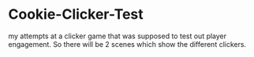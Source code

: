 # Cookie-Clicker-Test
my attempts at a clicker game that was supposed to test out player engagement. So there will be 2 scenes which show the different clickers.
